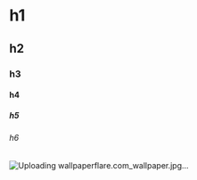 # h1 

## h2

### h3

#### h4 

##### h5 

###### h6 

![Uploading wallpaperflare.com_wallpaper.jpg…]()
